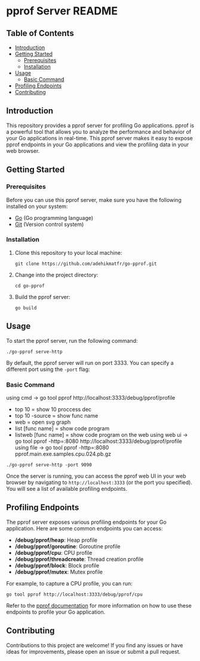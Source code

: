 
# pprof Server README
## Table of Contents
- [Introduction](#introduction)
- [Getting Started](#getting-started)
  - [Prerequisites](#prerequisites)
  - [Installation](#installation)
- [Usage](#usage)
   - [Basic Command](#basic-command)
- [Profiling Endpoints](#profiling-endpoints)
- [Contributing](#contributing)

## Introduction

This repository provides a pprof server for profiling Go applications. pprof is a powerful tool that allows you to analyze the performance and behavior of your Go applications in real-time. This pprof server makes it easy to expose pprof endpoints in your Go applications and view the profiling data in your web browser.

## Getting Started

### Prerequisites

Before you can use this pprof server, make sure you have the following installed on your system:

- [Go](https://golang.org/doc/install) (Go programming language)
- [Git](https://git-scm.com/book/en/v2/Getting-Started-Installing-Git) (Version control system)

### Installation

1. Clone this repository to your local machine:

   ```shell
   git clone https://github.com/adehikmatfr/go-pprof.git
   ```

2. Change into the project directory:

   ```shell
   cd go-pprof
   ```

3. Build the pprof server:

   ```shell
   go build
   ```

## Usage

To start the pprof server, run the following command:

```shell
./go-pprof serve-http
```
By default, the pprof server will run on port 3333. You can specify a different port using the `-port` flag:

### Basic Command
using cmd -> go tool pprof http://localhost:3333/debug/pprof/profile
- top 10 = show 10 proccess dec
- top 10 -source = show func name
- web = open svg graph
- list [func name] = show code program
- listweb [func name] = show code program on the web
using web ui -> go tool pprof -http=:8080 http://localhost:3333/debug/pprof/profile
using file -> go tool pprof -http=:8080 pprof.main.exe.samples.cpu.024.pb.gz
```shell
./go-pprof serve-http -port 9090
```

Once the server is running, you can access the pprof web UI in your web browser by navigating to `http://localhost:3333` (or the port you specified). You will see a list of available profiling endpoints.

## Profiling Endpoints

The pprof server exposes various profiling endpoints for your Go application. Here are some common endpoints you can access:

- **/debug/pprof/heap**: Heap profile
- **/debug/pprof/goroutine**: Goroutine profile
- **/debug/pprof/cpu**: CPU profile
- **/debug/pprof/threadcreate**: Thread creation profile
- **/debug/pprof/block**: Block profile
- **/debug/pprof/mutex**: Mutex profile

For example, to capture a CPU profile, you can run:

```shell
go tool pprof http://localhost:3333/debug/pprof/cpu
```

Refer to the [pprof documentation](https://pkg.go.dev/net/http/pprof) for more information on how to use these endpoints to profile your Go application.

## Contributing

Contributions to this project are welcome! If you find any issues or have ideas for improvements, please open an issue or submit a pull request.
